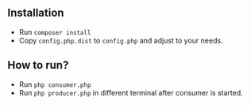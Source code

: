 Installation
-----------
 - Run `composer install`
 - Copy `config.php.dist` to `config.php` and adjust to your needs.

How to run?
-----------
 - Run `php consumer.php`
 - Run `php producer.php` in different terminal after consumer is started.
